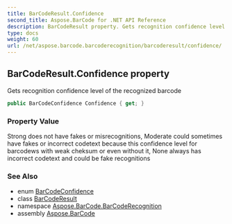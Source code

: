 ```yaml
---
title: BarCodeResult.Confidence
second_title: Aspose.BarCode for .NET API Reference
description: BarCodeResult property. Gets recognition confidence level of the recognized barcode
type: docs
weight: 60
url: /net/aspose.barcode.barcoderecognition/barcoderesult/confidence/
---
```

## BarCodeResult.Confidence property

Gets recognition confidence level of the recognized barcode

```csharp
public BarCodeConfidence Confidence { get; }
```

### Property Value

Strong does not have fakes or misrecognitions, Moderate could sometimes have fakes or incorrect codetext because this confidence level for barcodews with weak cheksum or even without it, None always has incorrect codetext and could be fake recognitions

### See Also

* enum [BarCodeConfidence](../../barcodeconfidence/)
* class [BarCodeResult](../)
* namespace [Aspose.BarCode.BarCodeRecognition](../../barcoderesult/)
* assembly [Aspose.BarCode](../../../)


